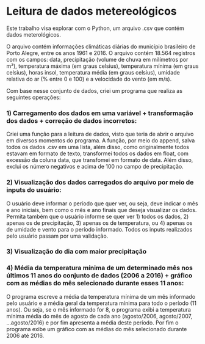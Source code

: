 # Leitura de dados metereológicos 

Este trabalho visa explorar com o Python, um arquivo .csv que contém dados meterológicos. 

O arquivo contém informações climáticas diárias do município brasileiro de Porto Alegre, entre os anos 1961 e 2016. O arquivo contém 18.564 registros com os campos: data, precipitação (volume de chuva em milímetros por m²), temperatura máxima (em graus celsius), temperatura mínima (em graus celsius), horas insol, temperatura média (em graus celsius), umidade relativa do ar (% entre 0 e 100) e a velocidade do vento (em m/s). 

Com base nesse conjunto de dados, criei um programa que realiza as seguintes operações:

### 1) Carregamento dos dados em uma variável + transformação dos dados + correção de dados incorretos: 
Criei uma função para a leitura de dados, visto que teria de abrir o arquivo em diversos momentos do programa. A função, por meio do append, salva todos os dados .csv em uma lista, além disso, como originalmente todos estavam em formato de texto, transformei todos os dados em float, com excessão da coluna data, que transfomei em formato de data. Além disso, exclui os número negativos e acima de 100 no campo de precipitação.

### 2) Visualização dos dados carregados do arquivo por meio de inputs do usuário:
O usuário deve informar o período que quer ver, ou seja, deve indicar o mês e ano iniciais, bem como o mês e ano finais que deseja visualizar os dados. Permita também que o usuário informe se quer ver 1) todos os dados, 2) apenas os de precipitação, 3) apenas os de temperatura, ou 4) apenas os de umidade e vento para o período informado. Todos os inputs realizados pelo usuário passam por uma validação.

### 3) Visualização do dia com maior precipitação

### 4) Média da temperatura mínima de um determinado mês nos últimos 11 anos do conjunto de dados (2006 a 2016) + gráfico com as médias do mês selecionado durante esses 11 anos: 
O programa escreve a média da temperatura mínima de um mês informado pelo usuário e a média geral da temperatura mínima para todo o período (11 anos). Ou seja, se o mês informado for 8, o programa exibi a temperatura mínima média do mês de agosto de cada ano (agosto/2006, agosto/2007, ...agosto/2016) e por fim apresenta a média deste período. Por fim o programa exibe um gráfico com as médias do mês selecionado durante 2006 até 2016.
